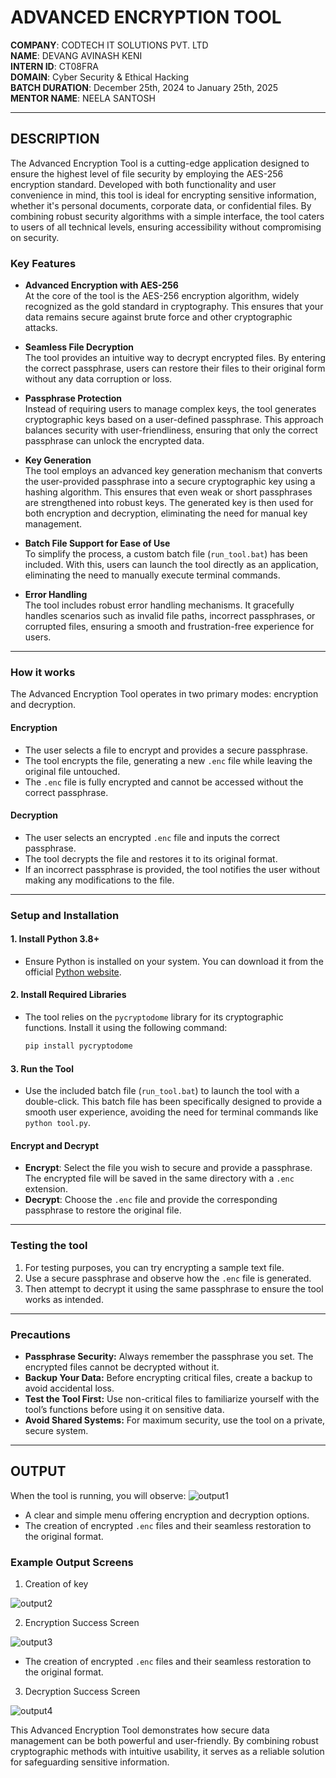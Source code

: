 # ADVANCED ENCRYPTION TOOL

**COMPANY**: CODTECH IT SOLUTIONS PVT. LTD  
**NAME**: DEVANG AVINASH KENI  
**INTERN ID**: CT08FRA  
**DOMAIN**: Cyber Security & Ethical Hacking  
**BATCH DURATION**: December 25th, 2024 to January 25th, 2025  
**MENTOR NAME**: NEELA SANTOSH  

---

## DESCRIPTION

The Advanced Encryption Tool is a cutting-edge application designed to ensure the highest level of file security by employing the AES-256 encryption standard. Developed with both functionality and user convenience in mind, this tool is ideal for encrypting sensitive information, whether it's personal documents, corporate data, or confidential files. By combining robust security algorithms with a simple interface, the tool caters to users of all technical levels, ensuring accessibility without compromising on security.

### **Key Features**

- **Advanced Encryption with AES-256**  
  At the core of the tool is the AES-256 encryption algorithm, widely recognized as the gold standard in cryptography. This ensures that your data remains secure against brute force and other cryptographic attacks.

- **Seamless File Decryption**  
  The tool provides an intuitive way to decrypt encrypted files. By entering the correct passphrase, users can restore their files to their original form without any data corruption or loss.

- **Passphrase Protection**  
  Instead of requiring users to manage complex keys, the tool generates cryptographic keys based on a user-defined passphrase. This approach balances security with user-friendliness, ensuring that only the correct passphrase can unlock the encrypted data.

- **Key Generation**  
  The tool employs an advanced key generation mechanism that converts the user-provided passphrase into a secure cryptographic key using a hashing algorithm. This ensures that even weak or short passphrases are strengthened into robust keys. The generated key is then used for both encryption and decryption, eliminating the need for manual key management.

- **Batch File Support for Ease of Use**  
  To simplify the process, a custom batch file (`run_tool.bat`) has been included. With this, users can launch the tool directly as an application, eliminating the need to manually execute terminal commands.

- **Error Handling**  
  The tool includes robust error handling mechanisms. It gracefully handles scenarios such as invalid file paths, incorrect passphrases, or corrupted files, ensuring a smooth and frustration-free experience for users.

---

### How it works 

The Advanced Encryption Tool operates in two primary modes: encryption and decryption.

#### **Encryption**
- The user selects a file to encrypt and provides a secure passphrase.
- The tool encrypts the file, generating a new `.enc` file while leaving the original file untouched.
- The `.enc` file is fully encrypted and cannot be accessed without the correct passphrase.

#### **Decryption**
- The user selects an encrypted `.enc` file and inputs the correct passphrase.
- The tool decrypts the file and restores it to its original format.
- If an incorrect passphrase is provided, the tool notifies the user without making any modifications to the file.

---

### Setup and Installation 

#### 1. Install Python 3.8+
- Ensure Python is installed on your system. You can download it from the official [Python website](https://www.python.org/).

#### 2. Install Required Libraries
- The tool relies on the `pycryptodome` library for its cryptographic functions. Install it using the following command:

  ```bash
  pip install pycryptodome
  ```

#### 3. Run the Tool
- Use the included batch file (`run_tool.bat`) to launch the tool with a double-click. This batch file has been specifically designed to provide a smooth user experience, avoiding the need for terminal commands like `python tool.py`.

#### Encrypt and Decrypt

- **Encrypt**: Select the file you wish to secure and provide a passphrase. The encrypted file will be saved in the same directory with a `.enc` extension.
- **Decrypt**: Choose the `.enc` file and provide the corresponding passphrase to restore the original file.

---

### Testing the tool

1. For testing purposes, you can try encrypting a sample text file.  
2. Use a secure passphrase and observe how the `.enc` file is generated.  
3. Then attempt to decrypt it using the same passphrase to ensure the tool works as intended.

---

### Precautions

- **Passphrase Security:** Always remember the passphrase you set. The encrypted files cannot be decrypted without it.
- **Backup Your Data:** Before encrypting critical files, create a backup to avoid accidental loss.
- **Test the Tool First:** Use non-critical files to familiarize yourself with the tool’s functions before using it on sensitive data.
- **Avoid Shared Systems:** For maximum security, use the tool on a private, secure system.

---

## OUTPUT

When the tool is running, you will observe:
![output1](https://github.com/user-attachments/assets/5dc6d837-dce1-4bf3-9d2e-b807993c45da)

- A clear and simple menu offering encryption and decryption options.
- The creation of encrypted `.enc` files and their seamless restoration to the original format.

### **Example Output Screens**

1. Creation of key  

![output2](https://github.com/user-attachments/assets/7c4c311a-d6b1-4f53-8c86-2a9cf287d4fa)

2. Encryption Success Screen

![output3](https://github.com/user-attachments/assets/a422cdeb-00fb-4954-9f63-ac1215d263fb)
- The creation of encrypted `.enc` files and their seamless restoration to the original format.

3. Decryption Success Screen

![output4](https://github.com/user-attachments/assets/5ea99e1c-728a-45ec-9e08-14052fcb849a)


This Advanced Encryption Tool demonstrates how secure data management can be both powerful and user-friendly. By combining robust cryptographic methods with intuitive usability, it serves as a reliable solution for safeguarding sensitive information.
